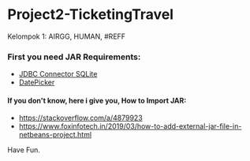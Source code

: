 # Project2-TicketingTravel
Kelompok 1: AIRGG, HUMAN, #REFF

### First you need JAR Requirements:
* [JDBC Connector SQLite](http://www.java2s.com/Code/JarDownload/sqlite/sqlite-jdbc-3.7.2.jar.zip)
* [DatePicker](https://github.com/LGoodDatePicker/LGoodDatePicker/releases/download/v11.2.1-Standard/LGoodDatePicker-11.2.1.jar)

#### If you don't know, here i give you, How to Import JAR:
- https://stackoverflow.com/a/4879923
- https://www.foxinfotech.in/2019/03/how-to-add-external-jar-file-in-netbeans-project.html

Have Fun.
